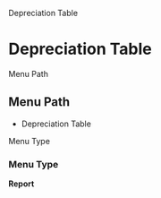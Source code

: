 
Depreciation Table
# Depreciation Table



Menu Path
## Menu Path



- Depreciation Table

Menu Type
### Menu Type

**Report**

